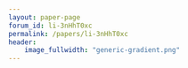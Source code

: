 ```yaml
---
layout: paper-page
forum_id: li-3nHhT0xc
permalink: /papers/li-3nHhT0xc
header:
    image_fullwidth: "generic-gradient.png"
---
```

    